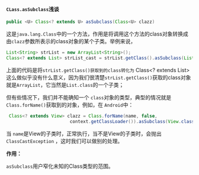 #### `CLass.asSubclass`浅谈

```java
public <U> Class<? extends U> asSubclass(Class<U> clazz)  
```

这是`java.lang.Class`中的一个方法，作用是将调用这个方法的class对象转换成由`clazz`参数所表示的class对象的某个子类。举例来说，

```java
List<String> strList = new ArrayList<String>();  
Class<? extends List> strList_cast = strList.getClass().asSubclass(List.class); 
```

上面的代码是将`strList.getClass()获取到的class转化为` Class<? extends List> 这么做似乎没有什么意义，因为我们很清楚`strList.getClass()`获取的class对象就是`ArrayList`，它当然是`List.class`的一个子类；

但有些情况下，我们并不能确知一个 `class`对象的类型，典型的情况就是 `Class.forName()`获取到的对象，例如，在 `Android`中：

```java
 Class<? extends View> clazz = Class.forName(name, false,
                        context.getClassLoader()).asSubclass(View.class);
```

当 `name`是View的子类时，正常执行，当不是View的子类时，会抛出 `ClassCastException` ，这时我们可以做别的处理。

**作用：**

`asSubclass`用户窄化未知的Class类型的范围。